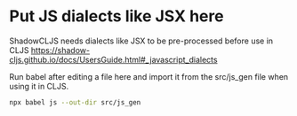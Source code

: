 # Put JS dialects like JSX here

ShadowCLJS needs dialects like JSX to be pre-processed before use in CLJS https://shadow-cljs.github.io/docs/UsersGuide.html#_javascript_dialects

Run babel after editing a file here and import it from the src/js_gen file when using it in CLJS.
```bash
npx babel js --out-dir src/js_gen
```